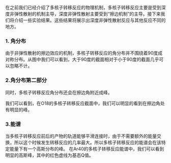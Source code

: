 在之前我们已经介绍了多核子转移反应的物理机制，多核子转移反应主要是受到深度非弹性散射的机制主导，深度非弹性散射主要受到“擦边机制”的主导。接下来我们将介绍一些实验结果。这些结果将展示出深度非弹性散射反应与其他反应不同的地方。
### 1. 角分布
由于非弹性散射的擦边效应的机制，多核子转移反应的角分布并不围绕着90度成对称分布。从图中我们可以看到，大于90度的截面相对于小于90度的截面几乎可以忽略不计。
### 2.角分布第二部分
同时，多核子转移反应角分布还会在擦边角附近成峰。

我们可以看到，在O18的多核子转移反应截面中，我们可以明显的看到在擦边角处有明显的峰。

### 3.能谱
当多核子转移反应前后的产物的轨道能够平滑连接时，由于不需要额外的能量交换，所以这个时候发生转移反应的几率最大。所以多核子转移反应的能谱会在该特定能量下有一个高斯分布的峰。
在Ar40的多核子转移反应能谱中，我们可以看到明显的高斯峰，其中的红色虚线为基态Q值。
